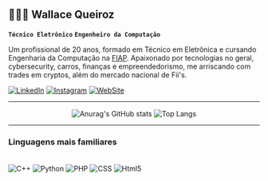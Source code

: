 ## 👨🏻‍💻 Wallace Queiroz

**`Técnico Eletrônico`** **`Engenheiro da Computação`**

Um profissional de 20 anos, formado em Técnico em Eletrônica e cursando Engenharia da Computação na [FIAP](https://www.fiap.com.br/). Apaixonado por tecnologias no geral, cybersecurity, carros, finanças e empreendedorismo, me arriscando com trades em cryptos, além do mercado nacional de Fii's.

[![LinkedIn](https://img.shields.io/badge/LinkedIn-0077B5?style=for-the-badge&logo=linkedin&logoColor=white)](http://www.linkedin.com/in/wallacequeirozlima)
[![Instagram](https://img.shields.io/badge/Instagram-E4405F?style=for-the-badge&logo=instagram&logoColor=white)](https://www.instagram.com/wallace_ql/)
[![WebSite](https://img.shields.io/badge/website-000000?style=for-the-badge&logo=About.me&logoColor=white)](https://keepo.io/wallace)

---

<div align="center">
    <img src="https://github-readme-stats.vercel.app/api?username=WallaceQ13&show_icons=true&theme=transparent" alt="Anurag's GitHub stats" style="display: inline-block; vertical-align: middle;" />
    <img src="https://github-readme-stats.vercel.app/api/top-langs/?username=WallaceQ13&layout=compact&theme=transparent" alt="Top Langs" style="display: inline-block; vertical-align: middle;" />
</div>

---

### Linguagens mais familiares

<div style="display: inline_block"><br/>
    <img align="center" alt="C++" src="https://img.shields.io/badge/C%2B%2B-00599C?style=for-the-badge&logo=c%2B%2B&logoColor=white"/>
    <img align="center" alt="Python" src="https://img.shields.io/badge/Python-3776AB?style=for-the-badge&logo=python&logoColor=white"/>
    <img align="center" alt="PHP" src="https://img.shields.io/badge/PHP-777BB4?style=for-the-badge&logo=php&logoColor=white"/>
    <img align="center" alt="CSS" src="https://img.shields.io/badge/CSS-1572B6?style=for-the-badge&logo=css3&logoColor=white"/>
    <img align="center" alt="Html5" src="https://img.shields.io/badge/HTML-239120?style=for-the-badge&logo=html5&logoColor=white"/>
</div>

